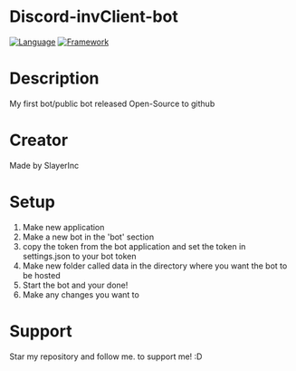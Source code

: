 # Discord-invClient-bot
[![Language](https://img.shields.io/badge/Language-Node.js-green)](https://nodejs.org)
[![Framework](https://img.shields.io/badge/Framework-Discord.js_v12.2.0-dodgerblue)](https://discord.js.org)

# Description
My first bot/public bot released Open-Source to github

# Creator
Made by SlayerInc

# Setup
1. Make new application
2. Make a new bot in the 'bot' section
3. copy the token from the bot application and set the token in settings.json to your bot token
4. Make new folder called data in the directory where you want the bot to be hosted
5. Start the bot and your done!
6. Make any changes you want to

# Support 
Star my repository and follow me. to support me! :D
